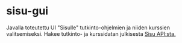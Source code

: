 # sisu-gui

Javalla toteutettu UI "Sisulle" tutkinto-ohjelmien ja niiden kurssien valitsemiseksi.
Hakee tutkinto- ja kurssidatan julkisesta [Sisu API:sta.](https://sis-tuni.funidata.fi/kori/docs/index.html)
